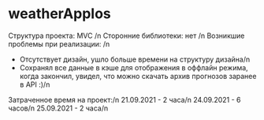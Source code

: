 # weatherAppIos

Структура проекта: MVC /n
Сторонние библиотеки: нет /n
Возникшие проблемы при реализации: /n
- Отсутствует дизайн, ушло больше времени на структуру дизайна/n
- Сохранял все данные в кэше для отображения в оффлайн режима, когда закончил, увидел, что можно скачать архив прогнозов заранее в API :)/n

Затраченное время на проект:/n
21.09.2021 - 2 часа/n
24.09.2021 - 6 часов/n
25.09.2021 - 2 часа/n

